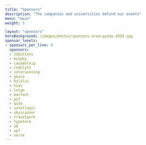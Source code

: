 ```yaml
---
title: "Sponsors"
description: "The companies and universities behind our events"
menu: "main"
weight: 5

layout: "sponsors"
heroBackground: /images/photos/sponsors-area-pyday-2019.jpg
sponsor_levels:
- sponsors_per_line: 4
  sponsors:
  - 21buttons
  - bitphy
  - casadelmig
  - codelytv
  - colorsensing
  - gesco
  - holaluz
  - kiwi
  - letgo
  - marfeel
  - psf
  - qida
  - satellogic
  - skyscanner
  - travelperk
  - typeform
  - ub
  - upf
  - verse
---
```


